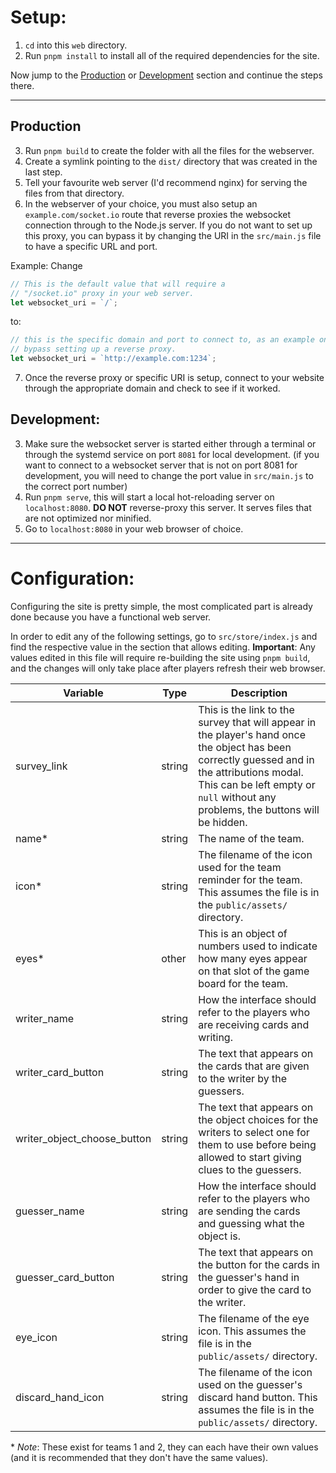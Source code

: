 # Setup:
1. `cd` into this `web` directory.
2. Run `pnpm install` to install all of the required dependencies for the site.

Now jump to the [Production](#Production) or [Development](#Development)
section and continue the steps there.

---

## Production
3. Run `pnpm build` to create the folder with all the files for the webserver.
4. Create a symlink pointing to the `dist/` directory that was created in the
last step.
5. Tell your favourite web server (I'd recommend nginx) for serving the files
from that directory.
6. In the webserver of your choice, you must also setup an
`example.com/socket.io` route that reverse proxies the websocket connection
through to the Node.js server. If you do not want to set up this proxy, you can
bypass it by changing the URI in the `src/main.js` file to have a specific URL and port.

Example: Change
```js
// This is the default value that will require a
// "/socket.io" proxy in your web server.
let websocket_uri = `/`;
```
to:
```js
// this is the specific domain and port to connect to, as an example on how to
// bypass setting up a reverse proxy.
let websocket_uri = `http://example.com:1234`;
```
7. Once the reverse proxy or specific URI is setup, connect to your website through the appropriate domain and check to see if it worked.


## Development:
3. Make sure the websocket server is started either through a terminal or
through the systemd service on port `8081` for local development. (if you want
to connect to a websocket server that is not on port 8081 for development, you
will need to change the port value in `src/main.js` to the correct port number)
4. Run `pnpm serve`, this will start a local hot-reloading server on
`localhost:8080`. **DO NOT** reverse-proxy this server. It serves files that
are not optimized nor minified.
5. Go to `localhost:8080` in your web browser of choice.


---

# Configuration:
Configuring the site is pretty simple, the most complicated part is already
done because you have a functional web server.

In order to edit any of the following settings, go to `src/store/index.js` and
find the respective value in the section that allows editing. **Important**:
Any values edited in this file will require re-building the site using
`pnpm build`, and the changes will only take place after players refresh their
web browser.

| Variable | Type | Description
| -------- | ---- | -----------
| survey_link | string | This is the link to the survey that will appear in the player's hand once the object has been correctly guessed and in the attributions modal. This can be left empty or `null` without any problems, the buttons will be hidden.
| name* | string | The name of the team.
| icon* | string | The filename of the icon used for the team reminder for the team. This assumes the file is in the `public/assets/` directory.
| eyes* | other | This is an object of numbers used to indicate how many eyes appear on that slot of the game board for the team.
| writer_name | string | How the interface should refer to the players who are receiving cards and writing.
| writer_card_button | string | The text that appears on the cards that are given to the writer by the guessers.
| writer_object_choose_button | string | The text that appears on the object choices for the writers to select one for them to use before being allowed to start giving clues to the guessers.
| guesser_name | string | How the interface should refer to the players who are sending the cards and guessing what the object is.
| guesser_card_button | string | The text that appears on the button for the cards in the guesser's hand in order to give the card to the writer.
| eye_icon | string | The filename of the eye icon. This assumes the file is in the `public/assets/` directory.
| discard_hand_icon | string | The filename of the icon used on the guesser's discard hand button. This assumes the file is in the `public/assets/` directory.

\* _Note_: These exist for teams 1 and 2, they can each have their own values (and it is recommended that they don't have the same values).